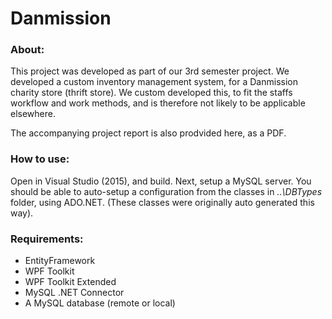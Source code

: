 # Danmission

### About:
This project was developed as part of our 3rd semester project. We developed a custom inventory management system, for a Danmission charity store (thrift store). We custom developed this, to fit the staffs workflow and work methods, and is therefore not likely to be applicable elsewhere.

The accompanying project report is also prodvided here, as a PDF.

### How to use:
Open in Visual Studio (2015), and build. Next, setup a MySQL server. You should be able to auto-setup a configuration from the classes in <i>..\DBTypes</i> folder, using ADO.NET. (These classes were originally auto generated this way).

### Requirements:
* EntityFramework
* WPF Toolkit
* WPF Toolkit Extended
* MySQL .NET Connector
* A MySQL database (remote or local)
